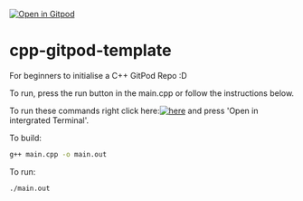 [![Open in Gitpod](https://gitpod.io/button/open-in-gitpod.svg)](https://gitpod.io/#https://github.com/critical58/cpp-gitpod-template)

# cpp-gitpod-template
For beginners to initialise a C++ GitPod Repo :D

To run, press the run button in the main.cpp or follow the instructions below.

To run these commands right click here:[![here](https://i.postimg.cc/hPJpTbfD/Screenshot-2022-04-05-10-35-48.png)](https://postimg.cc/CzgGV8GX) and press 'Open in intergrated Terminal'.

To build:
```bash
g++ main.cpp -o main.out
```
To run:
```bash
./main.out
```
